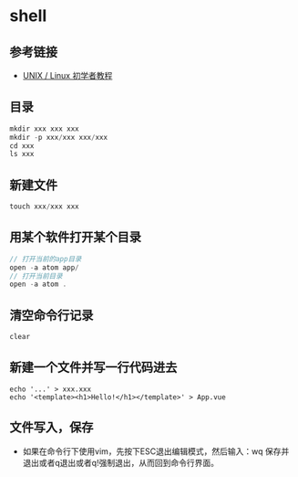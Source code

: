 # shell

## 参考链接
- [UNIX / Linux 初学者教程](http://www.ee.surrey.ac.uk/Teaching/Unix/index.html)

## 目录
```js
mkdir xxx xxx xxx
mkdir -p xxx/xxx xxx/xxx
cd xxx
ls xxx
```

## 新建文件
```js
touch xxx/xxx xxx
```

## 用某个软件打开某个目录
```js
// 打开当前的app目录
open -a atom app/
// 打开当前目录
open -a atom .
```

## 清空命令行记录
```js
clear
```

## 新建一个文件并写一行代码进去
```
echo '...' > xxx.xxx
echo '<template><h1>Hello!</h1></template>' > App.vue
```

## 文件写入，保存
- 如果在命令行下使用vim，先按下ESC退出编辑模式，然后输入：wq 保存并退出或者q退出或者q!强制退出，从而回到命令行界面。